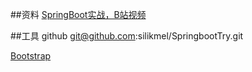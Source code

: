 ##资料
[SpringBoot实战，B站视频](https://www.bilibili.com/video/av65117012)


##工具
github git@github.com:silikmel/SpringbootTry.git

[Bootstrap](https://www.bootcss.com/) 
